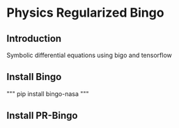 # Physics Regularized Bingo
## Introduction
Symbolic differential equations using bigo and tensorflow
## Install Bingo
"""
pip install bingo-nasa
"""
## Install PR-Bingo

